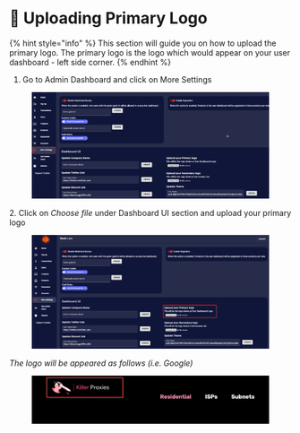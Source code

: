 # 🔏 Uploading Primary Logo

{% hint style="info" %}
This section will guide you on how to upload the primary logo. The primary logo is the logo which would appear on your user dashboard - left side corner.
{% endhint %}

1. Go to Admin Dashboard and click on More Settings

<figure><img src="../../.gitbook/assets/2 (8).png" alt=""><figcaption></figcaption></figure>

2\. Click on _Choose file_ under Dashboard UI section and upload your primary logo

<figure><img src="../../.gitbook/assets/1 (1).png" alt=""><figcaption></figcaption></figure>



_The logo will be appeared as follows (i.e. Google)_

<figure><img src="../../.gitbook/assets/3 (4).png" alt=""><figcaption></figcaption></figure>



